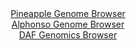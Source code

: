 <div id="Pineapple_Genome_Browser" align="center">
  <a href="https://igv.org/app/?sessionURL=blob:zZJfT9swFMW_iyXQJqVJnJCmiYSmUEopIMpahQwQitzESS38J7OdBFr1u8.gTXthEn3YNMkP9tW17znHvy3osFREcBADz4aBDSGwgFqLfolYQ_E1YliBuEJUYQtIXGGJeYFBvAUVUhqliytzc611o2LHIboZMMRrYSvfRgxtBEe9sgvBnLGgFK2ERFpI5ZxI1AmH1N2gxyvUNLaZ7duBUyKNHESbteBKOA3mdd6b9_JfpbzGXDCcs5Zq8iYgN3qMxtKu0JckWyZFgZW6xC.z8ji5nCW3_iS9nw7H9.n8PEuH2eGS1BzpVuLjds6i.R1r7yZ6PanDm2.ef6ouIfNnyYF_ejh5bojE6hiGcOQHoyEMTTCEl_j5f_JsFtnTN6PXLrs92TB5204nxDtTCx5lF9dP6_pd3yOwswAVRWs4AMVahjF0Ld8dWoE3HLxu4chy3cikIwUB8cOjBbRExZNpf9gC_dIYWoDC39s3cCwgZIkliAeR64YwirzgKDxyowjurC1oJf170Z6liyh0vcTzhnlFqDYol7nijbIR53ZXVHa92TPLzemBd1LWLNXnxYVg06_ZuJmtgq5oN1HxhzQtYIa_faCx.hFN_4S7jwix9Wpf2Ai_wul0fFb1GVtOezpf3CdHF.dP05v03XheMdovmkpIhrTpNxVz_MlbhyRBXJtCRxRZEUr0S2ZSFD2IoecbbEEhqDAcAlmvPrmWa8HA_fwbT3_3uPsB">Pineapple Genome Browser</a>
</div>
<div id="Alphonso_Genome_Browser" align="center">
  <a href="https://igv.org/app/?sessionURL=blob:zZNra9swGIX_i6BlA8eW7diODWE4XdK0TltIlmWkFKPYsiJiS64kx7mQ_z4tbOzLCs2HjYEE0osu5xw9OoItFpJyBiLgmLZn2jYwgFzzdoaqusSPqMISRAUqJTaAwAUWmGUYREdQIKnQfDrRO9dK1TKyLKrqToUY4aZ0TVShA2eolWbGK.uGlyVacYEUF9IaCLTlFiXbTotXqK5NfbdrelaOFLJQWa85k9yqMSNpq89Lf5VSghmvcFo1paJnAanWozXmZoE.xYtZnGVYygTv7_J.nNzFX93hfHnr3yznT.PF3F9czyhhSDUC93NUD8jd08Ns9OBOm5xdOYP90MnIrZP48yv38_VwV1OBZd8O7J7r9fxzNJTlePc_udaNXujcDTfynvPBgtAKHhgf8WDaiPEr.7Z5w_fJACXPGk0CyNYiiGxouNA3PMfv_BjaPQPCUKcjOAXR84sBlEDZRi9_PgK1rzUvQOLX5oyOAbjIsQBRJ4QwsMPQ8bpBF4ahfTKOoBHl34t2NJ.GAXRix_HTgpZKw5ynktXSRIyZ26wwyeHCLMdF1fXWkw3MxDhp4ZdmWSftopLr3tsM6avPz6eNvkfRP6HuPUJMtboUteSxW5J4PyGkt9sF05H.ZFB3hsLBZBPHf4zI0YYvi6fgokJKr9cVPf1J3BYJipjShS2VdEVLqvYLnSRvQWQ7rgYXZLzkmkQgyOoDNKBhe_Djb0Dd08vpOw--">Alphonso Genome Browser</a>
</div>


<div id="DAF_Genomics_Browser" align="center">
  <a href="https://igv.org/app/?sessionURL=blob:tZFra9swFIb_i6D95LsdOzaE4XZdF9q1NKkbSCnhVD6.UMtyJXlOE_LfJ7yWwUYZgw4kIXEu76vz7Ml3FLLmLUmIZ7kTy3WJQWTFhyWwrsErYChJUkAj0SACCxTYUiTJnhQgFWSLS11ZKdXJxLZzKMwSW85qKi3pW9CZkveqQp1qehYw2PEWBmlRznSyAhuaruKt5DZQilKajt1hW24G0MdbbDO2xA3rG1WPqhttQhvLrQK027rNcfsXI_9BWa_6U7papmP9Bb7M81l6MU_v_LNsfR6errPrr6ssXB0v67IF1QucZefXBYbl45o_zelV0A27qDi9Y_I5nh_5n4_Ptl0tUM7cyJ36k2noBeRgkIbTXiMgtBJu4gZG5E0NLwjM16s_CfUMBK9Jcv9gECWAPun0.z1RL50GRSQ.9yMzg3CRoyCJGTtO5MaxNwmiwIlj92DsSS.aDyb5JVvEkeOlnhdaj8C0flE34_i00J_Bj8L4W2e9_xXTtpkeeSc7fosUhkux2LGbUkVL2p7Azbd3QBnk3Y8VXDBQOvTz.YoFGq3HsFW_uPiHh8MP">DAF Genomics Browser</a>
</div>
